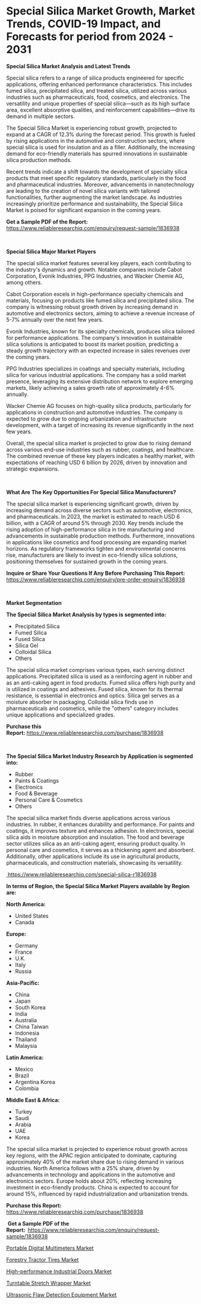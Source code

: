 <p><h1>Special Silica Market Growth, Market Trends, COVID-19 Impact, and Forecasts for period from 2024 - 2031</h1></p><p><strong>Special Silica Market Analysis and Latest Trends</strong></p>
<p><p>Special silica refers to a range of silica products engineered for specific applications, offering enhanced performance characteristics. This includes fumed silica, precipitated silica, and treated silica, utilized across various industries such as pharmaceuticals, food, cosmetics, and electronics. The versatility and unique properties of special silica—such as its high surface area, excellent absorptive qualities, and reinforcement capabilities—drive its demand in multiple sectors.</p><p>The Special Silica Market is experiencing robust growth, projected to expand at a CAGR of 12.3% during the forecast period. This growth is fueled by rising applications in the automotive and construction sectors, where special silica is used for insulation and as a filler. Additionally, the increasing demand for eco-friendly materials has spurred innovations in sustainable silica production methods.</p><p>Recent trends indicate a shift towards the development of specialty silica products that meet specific regulatory standards, particularly in the food and pharmaceutical industries. Moreover, advancements in nanotechnology are leading to the creation of novel silica variants with tailored functionalities, further augmenting the market landscape. As industries increasingly prioritize performance and sustainability, the Special Silica Market is poised for significant expansion in the coming years.</p></p>
<p><strong>Get a Sample PDF of the Report:&nbsp;</strong> <a href="https://www.reliableresearchiq.com/enquiry/request-sample/1836938?utm_campaign=1257&utm_medium=2&utm_source=Github&utm_content=ia&utm_term=16102024&utm_id=special-silica">https://www.reliableresearchiq.com/enquiry/request-sample/1836938</a></p>
<p>&nbsp;</p>
<p><strong>Special Silica Major Market Players</strong></p>
<p><p>The special silica market features several key players, each contributing to the industry's dynamics and growth. Notable companies include Cabot Corporation, Evonik Industries, PPG Industries, and Wacker Chemie AG, among others.</p><p>Cabot Corporation excels in high-performance specialty chemicals and materials, focusing on products like fumed silica and precipitated silica. The company is witnessing robust growth driven by increasing demand in automotive and electronics sectors, aiming to achieve a revenue increase of 5-7% annually over the next few years.</p><p>Evonik Industries, known for its specialty chemicals, produces silica tailored for performance applications. The company's innovation in sustainable silica solutions is anticipated to boost its market position, predicting a steady growth trajectory with an expected increase in sales revenues over the coming years.</p><p>PPG Industries specializes in coatings and specialty materials, including silica for various industrial applications. The company has a solid market presence, leveraging its extensive distribution network to explore emerging markets, likely achieving a sales growth rate of approximately 4-6% annually.</p><p>Wacker Chemie AG focuses on high-quality silica products, particularly for applications in construction and automotive industries. The company is expected to grow due to ongoing urbanization and infrastructure development, with a target of increasing its revenue significantly in the next few years.</p><p>Overall, the special silica market is projected to grow due to rising demand across various end-use industries such as rubber, coatings, and healthcare. The combined revenue of these key players indicates a healthy market, with expectations of reaching USD 6 billion by 2026, driven by innovation and strategic expansions.</p></p>
<p>&nbsp;</p>
<p><strong>What Are The Key Opportunities For Special Silica Manufacturers?</strong></p>
<p><p>The special silica market is experiencing significant growth, driven by increasing demand across diverse sectors such as automotive, electronics, and pharmaceuticals. In 2023, the market is estimated to reach USD 6 billion, with a CAGR of around 5% through 2030. Key trends include the rising adoption of high-performance silica in tire manufacturing and advancements in sustainable production methods. Furthermore, innovations in applications like cosmetics and food processing are expanding market horizons. As regulatory frameworks tighten and environmental concerns rise, manufacturers are likely to invest in eco-friendly silica solutions, positioning themselves for sustained growth in the coming years.</p></p>
<p><strong>Inquire or Share Your Questions If Any Before Purchasing This Report:</strong> <a href="https://www.reliableresearchiq.com/enquiry/pre-order-enquiry/1836938?utm_campaign=1257&utm_medium=2&utm_source=Github&utm_content=ia&utm_term=16102024&utm_id=special-silica">https://www.reliableresearchiq.com/enquiry/pre-order-enquiry/1836938</a></p>
<p>&nbsp;</p>
<p><strong>Market Segmentation</strong></p>
<p><strong>The Special Silica Market Analysis by types is segmented into:</strong></p>
<p><ul><li>Precipitated Silica</li><li>Fumed Silica</li><li>Fused Silica</li><li>Silica Gel</li><li>Colloidal Silica</li><li>Others</li></ul></p>
<p><p>The special silica market comprises various types, each serving distinct applications. Precipitated silica is used as a reinforcing agent in rubber and as an anti-caking agent in food products. Fumed silica offers high purity and is utilized in coatings and adhesives. Fused silica, known for its thermal resistance, is essential in electronics and optics. Silica gel serves as a moisture absorber in packaging. Colloidal silica finds use in pharmaceuticals and cosmetics, while the "others" category includes unique applications and specialized grades.</p></p>
<p><strong>Purchase this Report:&nbsp;</strong><a href="https://www.reliableresearchiq.com/purchase/1836938?utm_campaign=1257&utm_medium=2&utm_source=Github&utm_content=ia&utm_term=16102024&utm_id=special-silica">https://www.reliableresearchiq.com/purchase/1836938</a></p>
<p>&nbsp;</p>
<p><strong>The Special Silica Market Industry Research by Application is segmented into:</strong></p>
<p><ul><li>Rubber</li><li>Paints & Coatings</li><li>Electronics</li><li>Food & Beverage</li><li>Personal Care & Cosmetics</li><li>Others</li></ul></p>
<p><p>The special silica market finds diverse applications across various industries. In rubber, it enhances durability and performance. For paints and coatings, it improves texture and enhances adhesion. In electronics, special silica aids in moisture absorption and insulation. The food and beverage sector utilizes silica as an anti-caking agent, ensuring product quality. In personal care and cosmetics, it serves as a thickening agent and absorbent. Additionally, other applications include its use in agricultural products, pharmaceuticals, and construction materials, showcasing its versatility.</p></p>
<p><a href="https://www.reliableresearchiq.com/special-silica-r1836938?utm_campaign=1257&utm_medium=2&utm_source=Github&utm_content=ia&utm_term=16102024&utm_id=special-silica">&nbsp;https://www.reliableresearchiq.com/special-silica-r1836938</a></p>
<p><strong>In terms of Region, the Special Silica Market Players available by Region are:</strong></p>
<p>
    <p> <strong> North America: </strong>
        <ul>
            <li>United States</li>
            <li>Canada</li>
        </ul>
        </p> 
    <p> <strong> Europe: </strong>
        <ul>
            <li>Germany</li>
            <li>France</li>
            <li>U.K.</li>
            <li>Italy</li>
            <li>Russia</li>
        </ul>
        </p> 
    <p> <strong> Asia-Pacific: </strong>
        <ul>
            <li>China</li>
            <li>Japan</li>
            <li>South Korea</li>
            <li>India</li>
            <li>Australia</li>
            <li>China Taiwan</li>
            <li>Indonesia</li>
            <li>Thailand</li>
            <li>Malaysia</li>
        </ul>
        </p> 
    <p> <strong> Latin America: </strong>
        <ul>
            <li>Mexico</li>
            <li>Brazil</li>
            <li>Argentina Korea</li>
            <li>Colombia</li>
        </ul>
        </p> 
    <p> <strong> Middle East & Africa: </strong>
        <ul>
            <li>Turkey</li>
            <li>Saudi</li>
            <li>Arabia</li>
            <li>UAE</li>
            <li>Korea</li>
        </ul>
    </p>
    </p>
<p><p>The special silica market is projected to experience robust growth across key regions, with the APAC region anticipated to dominate, capturing approximately 40% of the market share due to rising demand in various industries. North America follows with a 25% share, driven by advancements in technology and applications in the automotive and electronics sectors. Europe holds about 20%, reflecting increasing investment in eco-friendly products. China is expected to account for around 15%, influenced by rapid industrialization and urbanization trends.</p></p>
<p><strong>Purchase this Report: </strong><a href="https://www.reliableresearchiq.com/purchase/1836938?utm_campaign=1257&utm_medium=2&utm_source=Github&utm_content=ia&utm_term=16102024&utm_id=special-silica">https://www.reliableresearchiq.com/purchase/1836938</a></p>
<p>&nbsp;<strong>Get a Sample PDF of the Report:&nbsp;&nbsp;</strong><a href="https://www.reliableresearchiq.com/enquiry/request-sample/1836938?utm_campaign=1257&utm_medium=2&utm_source=Github&utm_content=ia&utm_term=16102024&utm_id=special-silica">https://www.reliableresearchiq.com/enquiry/request-sample/1836938</a></p>
<p><strong></strong></p>
<p><p><a href="https://github.com/paceyzqrlfe/Market-Research-Report-List-1/blob/main/portable-digital-multimeters-market.md?utm_campaign=1257&utm_medium=2&utm_source=Github&utm_content=ia&utm_term=16102024&utm_id=special-silica">Portable Digital Multimeters Market</a></p><p><a href="https://www.linkedin.com/pulse/strategic-forecast-forestry-tractor-tires-market-growth-trends-ylbmc?utm_campaign=1257&utm_medium=2&utm_source=Github&utm_content=ia&utm_term=16102024&utm_id=special-silica">Forestry Tractor Tires Market</a></p><p><a href="https://github.com/jeyspsang/Market-Research-Report-List-1/blob/main/high-performance-industrial-doors-market.md?utm_campaign=1257&utm_medium=2&utm_source=Github&utm_content=ia&utm_term=16102024&utm_id=special-silica">High-performance Industrial Doors Market</a></p><p><a href="https://www.linkedin.com/pulse/turntable-stretch-wrapper-industry-sector-new-technologies-itaac?utm_campaign=1257&utm_medium=2&utm_source=Github&utm_content=ia&utm_term=16102024&utm_id=special-silica">Turntable Stretch Wrapper Market</a></p><p><a href="https://issuu.com/reportprime-2/docs/ultrasonic-flaw-detection-equipment_148c2a8800bf40?utm_campaign=1257&utm_medium=2&utm_source=Github&utm_content=ia&utm_term=16102024&utm_id=special-silica">Ultrasonic Flaw Detection Equipment Market</a></p></p>